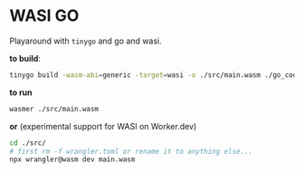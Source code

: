 # WASI GO

Playaround with `tinygo` and go and wasi.

**to build**:

```sh
tinygo build -wasm-abi=generic -target=wasi -o ./src/main.wasm ./go_code/main.go
```

**to run**
```sh
wasmer ./src/main.wasm
```

**or**
(experimental support for WASI on Worker.dev)
```sh
cd ./src/
# first rm -f wrangler.toml or rename it to anything else...
npx wrangler@wasm dev main.wasm
```
